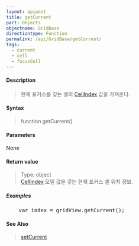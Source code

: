 ```yaml
---
layout: apipost
title: getCurrent
part: Objects
objectname: GridBase
directiontype: Function
permalink: /api/GridBase/getCurrent/
tags:
  - current
  - cell
  - focusCell
---
```



#### Description

> 현재 포커스를 갖는 셀의 [CellIndex](/api/types/CellIndex/) 값을 가져온다.

#### Syntax

> function getCurrent()

#### Parameters

None

#### Return value

> Type: object  
> [CellIndex](/api/types/CellIndex/) 모델 값을 갖는 현재 포커스 셀 위치 정보.

##### Examples 

<pre class="prettyprint">
    var index = gridView.getCurrent();
</pre>

#### See Also
> [setCurrent](/api/GridBase/setCurrent)